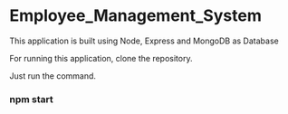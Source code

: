 # Employee_Management_System

This application is built using Node, Express and MongoDB as Database

For running this application, clone the repository.

Just run the command.

### npm start

